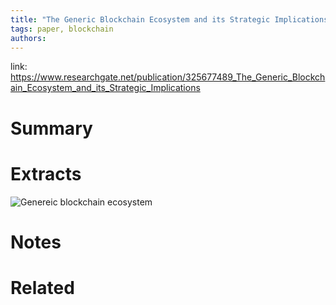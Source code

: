 ```yaml
---
title: "The Generic Blockchain Ecosystem and its Strategic Implications"
tags: paper, blockchain
authors:
---
```


link: https://www.researchgate.net/publication/325677489_The_Generic_Blockchain_Ecosystem_and_its_Strategic_Implications

# Summary

# Extracts
![Genereic blockchain ecosystem](https://i.imgur.com/ASjT6zp.png)

# Notes

# Related
